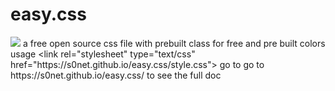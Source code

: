 # easy.css
<img src="https://ih1.redbubble.net/image.1936037360.2703/pp,840x830-pad,1000x1000,f8f8f8.u2.jpg">
a free open source css file with prebuilt class for free and pre built colors  
<br>
usage &lt;link rel="stylesheet" type="text/css" href="https://s0net.github.io/easy.css/style.css"&gt;  
go to 
go to https://s0net.github.io/easy.css/ to see the full doc
